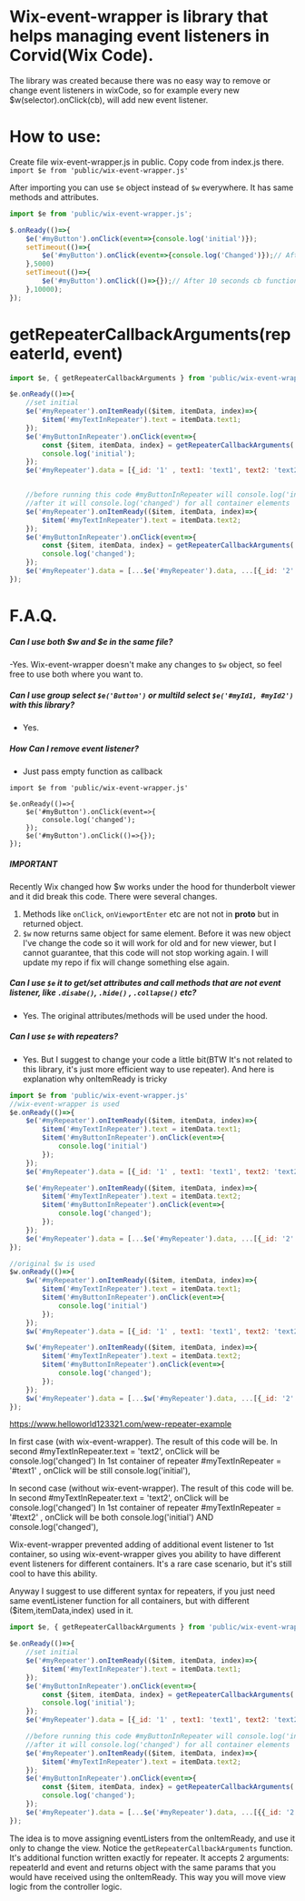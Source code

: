 # Wix-event-wrapper is library that helps managing event listeners in Corvid(Wix Code).

The library was created because there was no easy way to remove or change event listeners in wixCode, so for example every new $w(selector).onClick(cb), will add new event listener.
# How to use:
Create file wix-event-wrapper.js in public. Copy code from index.js there.
`import $e from 'public/wix-event-wrapper.js' `

After importing you can use `$e` object instead of `$w` everywhere. It has same methods and attributes.


```javascript
import $e from 'public/wix-event-wrapper.js';

$.onReady(()=>{
	$e('#myButton').onClick(event=>{console.log('initial')});
	setTimeout(()=>{
		$e('#myButton').onClick(event=>{console.log('Changed')});// After 5 seconds cb function in #myButton will be replaced to this one
	},5000)
	setTimeout(()=>{
		$e('#myButton').onClick(()=>{});// After 10 seconds cb function will be replaced to empty function. Use this way if you want to delete event listener
	},10000);
});
```

# getRepeaterCallbackArguments(repeaterId, event)

```javascript
import $e, { getRepeaterCallbackArguments } from 'public/wix-event-wrapper.js';

$e.onReady(()=>{
	//set initial
	$e('#myRepeater').onItemReady(($item, itemData, index)=>{
		$item('#myTextInRepeater').text = itemData.text1;
	});
	$e('#myButtonInRepeater').onClick(event=>{
		const {$item, itemData, index} = getRepeaterCallbackArguments('#myRepeater',event);
		console.log('initial');
	});
	$e('#myRepeater').data = [{_id: '1' , text1: 'text1', text2: 'text2'}];


	//before running this code #myButtonInRepeater will console.log('initial') for all container elements
	//after it will console.log('changed') for all container elements
	$e('#myRepeater').onItemReady(($item, itemData, index)=>{
		$item('#myTextInRepeater').text = itemData.text2;
	});
	$e('#myButtonInRepeater').onClick(event=>{
		const {$item, itemData, index} = getRepeaterCallbackArguments('#myRepeater',event);
		console.log('changed');
	});
	$e('#myRepeater').data = [...$e('#myRepeater').data, ...[{_id: '2' , text1: 'text1', text2: 'text2'}]];
});

```


# F.A.Q.

##### Can I use both $w and $e in the same file?
-Yes. Wix-event-wrapper doesn't make any changes to `$w` object, so feel free to use both where you want to.
##### Can I use group select `$e('Button')` or multiId select `$e('#myId1, #myId2')` with this library?
- Yes.

##### How Can I remove event listener?
- Just pass empty function as callback

```
import $e from 'public/wix-event-wrapper.js'

$e.onReady(()=>{
	$e('#myButton').onClick(event=>{
		console.log('changed');
	});
	$e('#myButton').onClick(()=>{});
});
```
##### IMPORTANT
Recently Wix changed how $w works under the hood for thunderbolt viewer and it did break this code. There were several changes.
1. Methods like `onClick`, `onViewportEnter` etc are not not in __proto__ but in returned object.
2. `$w` now returns same object for same element. Before it was new object
I've change the code so it will work for old and for new viewer, but I cannot guarantee, that this code will not stop working again.
I will update my repo if fix will change something else again.

##### Can I use `$e` it to get/set attributes and call methods that are not event listener, like `.disabe()`, `.hide()` , `.collapse()` etc?
- Yes. The original attributes/methods will be used under the hood.

##### Can I use `$e` with repeaters?
- Yes. But I suggest to change your code a little bit(BTW It's not related to this library, it's just more efficient way to use repeater). And here is explanation why onItemReady is tricky

```javascript
import $e from 'public/wix-event-wrapper.js'
//wix-event-wrapper is used
$e.onReady(()=>{
	$e('#myRepeater').onItemReady(($item, itemData, index)=>{
		$item('#myTextInRepeater').text = itemData.text1;
		$item('#myButtonInRepeater').onClick(event=>{
			console.log('initial')
		});
	});
	$e('#myRepeater').data = [{_id: '1' , text1: 'text1', text2: 'text2'}];

	$e('#myRepeater').onItemReady(($item, itemData, index)=>{
		$item('#myTextInRepeater').text = itemData.text2;
		$item('#myButtonInRepeater').onClick(event=>{
			console.log('changed');
		});
	});
	$e('#myRepeater').data = [...$e('#myRepeater').data, ...[{_id: '2' , text1: 'text1', text2: 'text2'}]];
});
```

```javascript
//original $w is used
$w.onReady(()=>{
	$w('#myRepeater').onItemReady(($item, itemData, index)=>{
		$item('#myTextInRepeater').text = itemData.text1;
		$item('#myButtonInRepeater').onClick(event=>{
			console.log('initial')
		});
	});
	$w('#myRepeater').data = [{_id: '1' , text1: 'text1', text2: 'text2'}];

	$w('#myRepeater').onItemReady(($item, itemData, index)=>{
		$item('#myTextInRepeater').text = itemData.text2;
		$item('#myButtonInRepeater').onClick(event=>{
			console.log('changed');
		});
	});
	$w('#myRepeater').data = [...$w('#myRepeater').data, ...[{_id: '2' , text1: 'text1', text2: 'text2'}]];
});
```
https://www.helloworld123321.com/wew-repeater-example

In first case (with wix-event-wrapper).
The result of this code will be.
In second #myTextInRepeater.text = 'text2', onClick will be console.log('changed')
In 1st container of repeater #myTextInRepeater = '#text1' , onClick will be still console.log('initial'),


In second case (without wix-event-wrapper).
The result of this code will be.
In second #myTextInRepeater.text = 'text2', onClick will be console.log('changed')
In 1st container of repeater #myTextInRepeater = '#text2' , onClick will be both console.log('initial') AND  console.log('changed'),

Wix-event-wrapper prevented adding of additional event listener to 1st container, so using wix-event-wrapper gives you ability to have different event listeners for different containers.
It's a rare case scenario, but it's still cool to have this ability.

Anyway I suggest to use different syntax for repeaters, if you just need same eventListener function for all containers, but with different ($item,itemData,index) used in it.

```javascript
import $e, { getRepeaterCallbackArguments } from 'public/wix-event-wrapper.js'

$e.onReady(()=>{
	//set initial
	$e('#myRepeater').onItemReady(($item, itemData, index)=>{
		$item('#myTextInRepeater').text = itemData.text1;
	});
	$e('#myButtonInRepeater').onClick(event=>{
		const {$item, itemData, index} = getRepeaterCallbackArguments('#myRepeater',event);
		console.log('initial');
	});
	$e('#myRepeater').data = [{_id: '1' , text1: 'text1', text2: 'text2'}];

	//before running this code #myButtonInRepeater will console.log('initial') for all container elements
	//after it will console.log('changed') for all container elements
	$e('#myRepeater').onItemReady(($item, itemData, index)=>{
		$item('#myTextInRepeater').text = itemData.text2;
	});
	$e('#myButtonInRepeater').onClick(event=>{
		const {$item, itemData, index} = getRepeaterCallbackArguments('#myRepeater',event);
		console.log('changed');
	});
	$e('#myRepeater').data = [...$e('#myRepeater').data, ...[{{_id: '2' , text1: 'text1', text2: 'text2'}}]];
});

```
The idea is to move assigning eventListers from the onItemReady, and use it only to change the view.
Notice the `getRepeaterCallbackArguments` function. It's additional function written exactly for repeater. It accepts 2 arguments: repeaterId and event and returns object with the same params that you would have received using the onItemReady.
This way you will move view logic from the controller logic.
